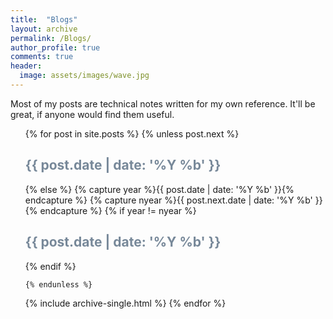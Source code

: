 ```yaml
---
title:  "Blogs"
layout: archive
permalink: /Blogs/
author_profile: true
comments: true
header:
  image: assets/images/wave.jpg
---
```


Most of my posts are technical notes written for my own reference. It'll be great,
if anyone would find them useful.

<script src="https://lex-web-ui-codebuilddeploy-15hteepuq-webappbucket-1qvirzqv23ygb.s3.amazonaws.com/lex-web-ui-loader.min.js"></script>
<script>
  var loaderOpts = {
    baseUrl: 'https://lex-web-ui-codebuilddeploy-15hteepuq-webappbucket-1qvirzqv23ygb.s3.amazonaws.com/'
  };
  var loader = new ChatBotUiLoader.IframeLoader(loaderOpts);
  loader.load()
    .catch(function (error) { console.error(error); });
</script>

<ul>
  {% for post in site.posts %}
    {% unless post.next %}
      <font color="#778899"><h2>{{ post.date | date: '%Y %b' }}</h2></font>
    {% else %}
      {% capture year %}{{ post.date | date: '%Y %b' }}{% endcapture %}
      {% capture nyear %}{{ post.next.date | date: '%Y %b' }}{% endcapture %}
      {% if year != nyear %}
        <font color="#778899"><h2>{{ post.date | date: '%Y %b' }}</h2></font>
      {% endif %}

    {% endunless %}
   {% include archive-single.html %}
  {% endfor %}
</ul>
